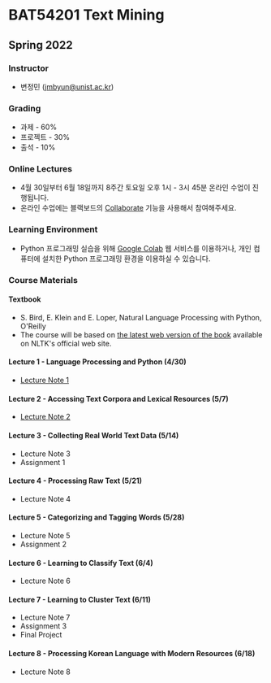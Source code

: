 # BAT54201 Text Mining

## Spring 2022

### Instructor

- 변정민 (jmbyun@unist.ac.kr)

### Grading

- 과제 - 60%
- 프로젝트 - 30%
- 출석 - 10%

### Online Lectures

- 4월 30일부터 6월 18일까지 8주간 토요일 오후 1시 - 3시 45분 온라인 수업이 진행됩니다.
- 온라인 수업에는 블랙보드의 [Collaborate](https://blackboard.unist.ac.kr/webapps/collab-ultra/tool/collabultra?course_id=_7420_1&mode=cpview) 기능을 사용해서 참여해주세요.

### Learning Environment

- Python 프로그래밍 실습을 위해 [Google Colab](https://colab.research.google.com/) 웹 서비스를 이용하거나, 개인 컴퓨터에 설치한 Python 프로그래밍 환경을 이용하실 수 있습니다.

### Course Materials

#### Textbook

- S. Bird, E. Klein and E. Loper, Natural Language Processing with Python, O'Reilly
- The course will be based on [the latest web version of the book](https://www.nltk.org/book/) available on NLTK's official web site. 

#### Lecture 1 - Language Processing and Python (4/30)

- [Lecture Note 1](https://docs.google.com/presentation/d/1AqejkurfRNhDyjskzt7gkzx2IJZX8uuy6J0k7NQk8xI/export?format=pdf)

#### Lecture 2 - Accessing Text Corpora and Lexical Resources (5/7)

- [Lecture Note 2](https://docs.google.com/presentation/d/1EjVn4bHuMHWCP7oKD5iJdJpJPZnuQ9u1FS1jd64TGJI/export?format=pdf)

#### Lecture 3 - Collecting Real World Text Data (5/14)

- Lecture Note 3
- Assignment 1

#### Lecture 4 - Processing Raw Text (5/21)

- Lecture Note 4

#### Lecture 5 - Categorizing and Tagging Words (5/28)

- Lecture Note 5
- Assignment 2

#### Lecture 6 - Learning to Classify Text (6/4)

- Lecture Note 6

#### Lecture 7 - Learning to Cluster Text (6/11)

- Lecture Note 7
- Assignment 3
- Final Project

#### Lecture 8 - Processing Korean Language with Modern Resources (6/18)

- Lecture Note 8
